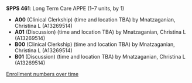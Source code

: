 **SPPS 461**: Long Term Care APPE (1–7 units, by 1)

- **A00** (Clinical Clerkship) (time and location TBA) by Mnatzaganian, Christina L (A13269514)
- **A01** (Discussion) (time and location TBA) by Mnatzaganian, Christina L (A13269514)
- **B00** (Clinical Clerkship) (time and location TBA) by Mnatzaganian, Christina L (A13269514)
- **B01** (Discussion) (time and location TBA) by Mnatzaganian, Christina L (A13269514)

[Enrollment numbers over time](./SPPS461.tsv)

